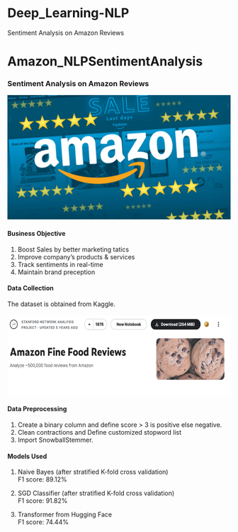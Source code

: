 # Deep_Learning-NLP
Sentiment Analysis on Amazon Reviews

# Amazon_NLPSentimentAnalysis

### Sentiment Analysis on Amazon Reviews <br />
<img src="https://github.com/hiuc1999/Amazon_NLPSentimentAnalysis/blob/main/image/amazon%20review.jpeg" width="600" height="280"> <br /> 

#### Business Objective
1. Boost Sales by better marketing tatics <br />
2. Improve company’s products & services <br />
3. Track sentiments in real-time <br />
4. Maintain brand preception <br />


#### Data Collection
The dataset is obtained from Kaggle. <br /> 
<br />
<img src="https://github.com/hiuc1999/Amazon_NLPSentimentAnalysis/blob/main/image/Kaggle.png" width="620" height="180"> <br /> 

#### Data Preprocessing
1. Create a binary column and define score > 3 is positive else negative. <br /> 
2. Clean contractions and Define customized stopword list <br /> 
3. Import SnowballStemmer. <br /> 

#### Models Used
1. Naive Bayes (after stratified K-fold cross validation) <br /> 
F1 score: 89.12% <br /> 

2. SGD Classifier (after stratified K-fold cross validation) <br /> 
F1 score: 91.82% <br />
 
3. Transformer from Hugging Face <br />
F1 score: 74.44% <br /> 


